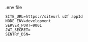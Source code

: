 .env file

```
SITE_URL=https://siteurl u2f appId
NODE_ENV=development
SERVER_PORT=9001
JWT_SECRET=
SENTRY_DSN=
```